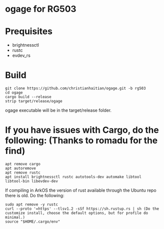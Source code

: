 # ogage for RG503

Prequisites
===========
- brightnessctl
- rustc
- evdev_rs

Build
=====
```
git clone https://github.com/christianhaitian/ogage.git -b rg503
cd ogage
cargo build --release
strip target/release/ogage
```
ogage executable will be in the target/release folder.

If you have issues with Cargo, do the following: (Thanks to romadu for the find)
================================================================================
```
apt remove cargo
apt autoremove
apt remove rustc
apt install brightnessctl rustc autotools-dev automake libtool libtool-bin libevdev-dev
```

If compiling in ArkOS the version of rust available through the Ubuntu repo there is old. Do the following:
```
sudo apt remove -y rustc
curl --proto '=https' --tlsv1.2 -sSf https://sh.rustup.rs | sh (Do the customize install, choose the default options, but for profile do minimal.)
source "$HOME/.cargo/env"
```
